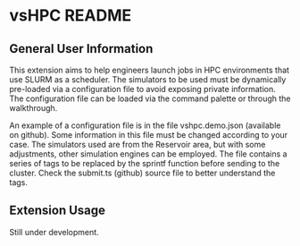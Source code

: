 # vsHPC README

## General User Information

This extension aims to help engineers launch jobs in HPC environments that use SLURM as a scheduler. The simulators to be used must be dynamically pre-loaded via a configuration file to avoid exposing private information. The configuration file can be loaded via the command palette or through the walkthrough.

An example of a configuration file is in the file vshpc.demo.json (available on github). Some information in this file must be changed according to your case. The simulators used are from the Reservoir area, but with some adjustments, other simulation engines can be employed. The file contains a series of tags to be replaced by the sprintf function before sending to the cluster. Check the submit.ts (github) source file to better understand the tags.

## Extension Usage

Still under development.
